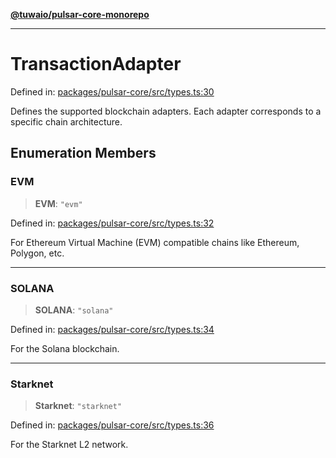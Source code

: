 [**@tuwaio/pulsar-core-monorepo**](../../../README.md)

***

# TransactionAdapter

Defined in: [packages/pulsar-core/src/types.ts:30](https://github.com/TuwaIO/pulsar-core/blob/31123a566c475bf283a6fb73d21ae43fa38204d1/packages/pulsar-core/src/types.ts#L30)

Defines the supported blockchain adapters. Each adapter corresponds to a specific chain architecture.

## Enumeration Members

### EVM

> **EVM**: `"evm"`

Defined in: [packages/pulsar-core/src/types.ts:32](https://github.com/TuwaIO/pulsar-core/blob/31123a566c475bf283a6fb73d21ae43fa38204d1/packages/pulsar-core/src/types.ts#L32)

For Ethereum Virtual Machine (EVM) compatible chains like Ethereum, Polygon, etc.

***

### SOLANA

> **SOLANA**: `"solana"`

Defined in: [packages/pulsar-core/src/types.ts:34](https://github.com/TuwaIO/pulsar-core/blob/31123a566c475bf283a6fb73d21ae43fa38204d1/packages/pulsar-core/src/types.ts#L34)

For the Solana blockchain.

***

### Starknet

> **Starknet**: `"starknet"`

Defined in: [packages/pulsar-core/src/types.ts:36](https://github.com/TuwaIO/pulsar-core/blob/31123a566c475bf283a6fb73d21ae43fa38204d1/packages/pulsar-core/src/types.ts#L36)

For the Starknet L2 network.
